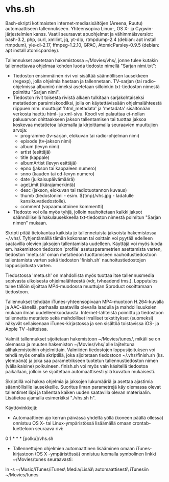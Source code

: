 vhs.sh
======

Bash-skripti kotimaisten internet-mediasisältöjen (Areena, Ruutu) automaattiseen tallennukseen. Yhteensopiva Linux-, OS X- ja Cygwin-järjestelmien kanss. Vaatii seuraavat apuohjelmat ja vähimmäisversiot: bash-3.2, php, curl, xmllint, jq, yt-dlp, rtmpdump-2.4 (debian: apt install rtmpdum), yle-dl-2.17, ffmpeg-1.2.10, GPAC, AtomicParsley-0.9.5 (debian: apt install atomicparsley).

Tallennukset asetetaan hakemistossa ~/Movies/vhs/, jonne tulee kutakin tallennettavaa ohjelmaa kohden luoda tiedosto nimellä "Sarjan nimi.txt":
- Tiedoston ensimmäinen rivi voi sisältää säännöllisen lausekkeen (regexp), jolla ohjelmia haetaan ja tallennetaan. TV-sarjan (tai radio-ohjelmissa albumin) nimeksi asetetaan silloinkin txt-tiedoston nimestä poimittu "Sarjan nimi".
- Tiedoston rivit toisesta rivistä alkaen tulkitaan sarjakohtaiseksi metatiedon parsimiskoodiksi, jolla on käytettävissään ohjelmalähteestä riippuen mm. muuttujat 'html_metadata' ja 'metadata' sisältönään verkosta haettu html- ja xml-sivu. Koodi voi palauttaa ei-nollan paluuarvon ohittaakseen jakson tallentamisen tai tuottaa jaksoa koskevaa metatietoa lukemalla ja kirjoittamalla seuraavien muuttujien arvoja:
  - programme (tv-sarjan, elokuvan tai radio-ohjelman nimi)
  - episode (tv-jakson nimi)
  - album (levyn nimi)
  - artist (esittäjä)
  - title (kappale)
  - albumArtist (levyn esittäjä)
  - epno (jakson tai kappaleen numero)
  - snno (kauden tai cd-levyn numero)
  - date (julkaisupäivämäärä)
  - ageLimit (ikärajamerkintä)
  - desc (jakson, elokuvan tai radiotuotannon kuvaus)
  - thumb (tiedostonimi - esim. ${tmp}/vhs.jpg - ladatulle kansikuvatiedostolle).
  - comment (vapaamuotoinen kommentti)
- Tiedosto voi olla myös tyhjä, jolloin nauhoitetaan kaikki jaksot säännöllisellä hakulausekkeella txt-tiedoston nimestä poimitun "Sarjan nimen" mukaan.

Skripti pitää tietokantaa kaikista jo tallennetuista jaksoista hakemistossa ~/.vhs/. Tyhjentämällä tämän kokonaan tai osittain voi pyytää edelleen saatavilla olevien jaksojen tallentamista uudelleen. Käyttäjä voi myös luoda em. hakemistoon tiedoston 'profile' asetusparametrien asettamista varten, tiedoston 'meta.sh' oman metatiedon tuottamiseen nauhoitustiedostoon tallentamista varten sekä tiedoston 'finish.sh' nauhoitustiedostojen loppusijoitusta varten.

Tiedostossa 'meta.sh' on mahdollista myös tuottaa itse tallennusmedia sopivasta ulkoisesta ohjelmalähteestä (vdr, tvheadend tms.). Lopputulos tulee tällöin sijoittaa MP4-muodossa muuttujan $product osoittamaan tiedostoon.

Tallennukset tehdään iTunes-yhteensopivaan MP4-muotoon H.264-kuvalla ja AAC-äänellä, parhaalla saatavilla olevalla laadulla ja mahdollisuuksien mukaan ilman uudelleenkoodausta. Internet-lähteistä poimittu ja tiedostoon tallennettu metatieto sekä mahdolliset irralliset tekstitykset (suomeksi) näkyvät sellaisenaan iTunes-kirjastossa ja sen sisältöä toistavissa iOS- ja Apple TV -laitteissa.

Valmiit tallennukset sijoitetaan hakemistoon ~/Movies/tunes/, mikäli se on olemassa ja muuten hakemiston ~/Movies/vhs/ alle lajiteltuna alihakemistoihin ohjelmittain. Valmiiden tiedostojen loppusijoituksen voi tehdä myös omalla skriptillä, joka sijoitetaan tiedostoon ~/.vhs/finish.sh (ks. ylempänä) ja joka saa parametrikseen tuotetun tallennustiedoston nimen (väliaikaisine) polkuineen. finish.sh voi myös vain käsitellä tiedostoa paikallaan, jolloin se sijoitetaan automaattisesti yllä kuvatun mukaisesti.

Skriptillä voi hakea ohjelmia ja jaksojen lukumääriä ja asettaa ajastimia säännöllisille lausekkeille. Suoritus ilman parametrejä käy olemassa olevat tallentimet läpi ja tallentaa kaiken uuden saatavilla olevan materiaalin. Lisätietoa ajamalla esimerkiksi "./vhs.sh h".

Käyttövinkkejä:
- Automaattinen ajo kerran päivässä yhdeltä yöllä (koneen päällä ollessa) onnistuu OS X- tai Linux-ympäristössä lisäämällä omaan crontab-luetteloon seuraava rivi:

0 1 * * * [polku]/vhs.sh
- Tallennettujen ohjelmien automaattinen lisääminen omaan iTunes-kirjastoon (OS X -ympäristössä) onnistuu luomalla symbolinen linkki ~/Movies/tunes seuraavasti:

ln -s ~/Music/iTunes/iTunes\ Media/Lisää\ automaattisesti\ iTunesiin ~/Movies/tunes
